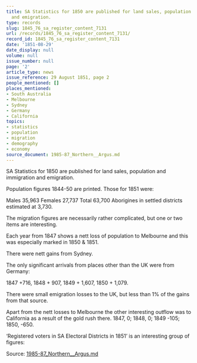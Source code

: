 ```yaml
---
title: SA Statistics for 1850 are published for land sales, population and immigration
  and emigration.
type: records
slug: 1845_76_sa_register_content_7131
url: /records/1845_76_sa_register_content_7131/
record_id: 1845_76_sa_register_content_7131
date: '1851-08-29'
date_display: null
volume: null
issue_number: null
page: '2'
article_type: news
issue_reference: 29 August 1851, page 2
people_mentioned: []
places_mentioned:
- South Australia
- Melbourne
- Sydney
- Germany
- California
topics:
- statistics
- population
- migration
- demography
- economy
source_document: 1985-87_Northern__Argus.md
---
```


SA Statistics for 1850 are published for land sales, population and immigration and emigration.

Population figures 1844-50 are printed.  Those for 1851 were:

Males 35,963 	Females 27,737	Total 63,700	Aborigines in settled districts estimated at 3,730.

The migration figures are necessarily rather complicated, but one or two items are interesting.

Each year from 1847 shows a nett loss of population to Melbourne and this was especially marked in 1850 & 1851.

There were nett gains from Sydney.

The only significant arrivals from places other than the UK were from Germany:

1847 +716, 1848 + 907, 1849 + 1,607, 1850 + 1,079.

There were small emigration losses to the UK, but less than 1% of the gains from that source.

Apart from the nett losses to Melbourne the other interesting outflow was to California as a result of the gold rush there.  1847, 0; 1848, 0; 1849 -105; 1850, -650.

‘Registered voters in SA Electoral Districts in 1851’ is an interesting group of figures:

Source: [1985-87_Northern__Argus.md](/downloads/markdown/1985-87_Northern__Argus.md)

